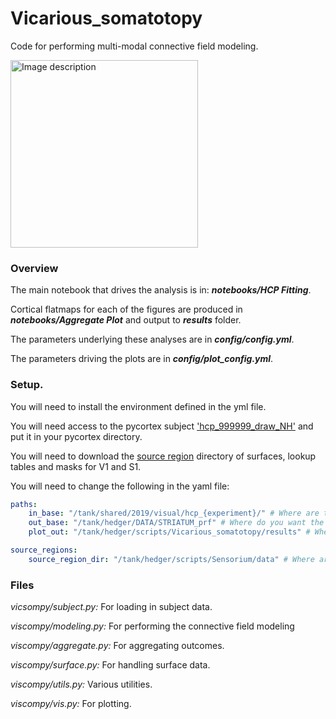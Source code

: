 # Vicarious_somatotopy

Code for performing multi-modal connective field modeling.


<img src="https://i.imgur.com/1Zy21Hf.png" alt="Image description" height="300"/>


### Overview
The main notebook that drives the analysis is in: ***notebooks/HCP Fitting***.

Cortical flatmaps for each of the figures are produced in ***notebooks/Aggregate Plot*** and output to ***results*** folder.

The parameters underlying these analyses are in ***config/config.yml***.

The parameters driving the plots are in ***config/plot_config.yml***.


### Setup.

You will need to install the environment defined in the yml file.


You will need access to the pycortex subject ['hcp_999999_draw_NH'](https://drive.google.com/file/d/1IwsSwU9vSt1QQKvHaOxkwO5CPcEtZw88/view?usp=sharing)
 and put it in your pycortex directory.

You will need to download the [source region](https://drive.google.com/file/d/1oHYetfeQ1jQaBtW8xfDi-kaUU38hmXJZ/view?usp=sharing) directory of surfaces, lookup tables and masks for V1 and S1.

You will need to change the following in the yaml file:


```yaml
paths:
    in_base: "/tank/shared/2019/visual/hcp_{experiment}/" # Where are the HCP data stored?
    out_base: "/tank/hedger/DATA/STRIATUM_prf" # Where do you want the model fits to be output?
    plot_out: "/tank/hedger/scripts/Vicarious_somatotopy/results" # Where do you want the plots to be output?

source_regions:
    source_region_dir: "/tank/hedger/scripts/Sensorium/data" # Where are the source regions stored?

```

### Files

*vicsompy/subject.py:* For loading in subject data.

*viscompy/modeling.py:* For performing the connective field modeling

*viscompy/aggregate.py:* For aggregating outcomes.

*viscompy/surface.py:* For handling surface data.

*viscompy/utils.py:* Various utilities.

*viscompy/vis.py:* For plotting.
